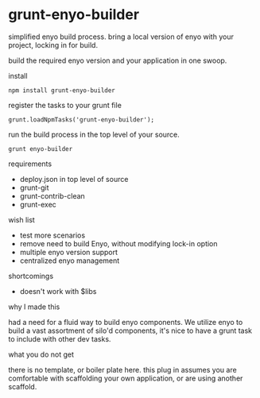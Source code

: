 grunt-enyo-builder
==================

simplified enyo build process. bring a local version of enyo with your project, locking in for build.

build the required enyo version and your application in one swoop.

install

    npm install grunt-enyo-builder

register the tasks to your grunt file

    grunt.loadNpmTasks('grunt-enyo-builder');

run the build process in the top level of your source.

    grunt enyo-builder


requirements

* deploy.json in top level of source
* grunt-git
* grunt-contrib-clean
* grunt-exec

wish list

* test more scenarios
* remove need to build Enyo, without modifying lock-in option
* multiple enyo version support
* centralized enyo management

shortcomings

* doesn't work with $libs

why I made this

had a need for a fluid way to build enyo components. We utilize enyo to build a vast assortment of silo'd components, it's nice to have a grunt task to include with other dev tasks.

what you do not get

there is no template, or boiler plate here. this plug in assumes you are comfortable with scaffolding your own application, or are using another scaffold.